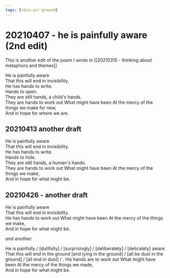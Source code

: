 ```yaml
---
tags: [skin-air-ground] 
---
```


# 20210407 - he is painfully aware (2nd edit)

This is another edit of the poem I wrote in [[20210315 - thinking about metaphors and themes]]

He is painfully aware  
That this will end in invisibility.  
He has hands to write.  
Hands to open.  
They are still hands, a child's hands.  
They are hands to work out
What might have been
At the mercy of the things we make for new,  
And in hope for where we are. 


## 20210413 another draft

He is painfully aware  
That this will end in invisibility.  
He has hands to write.  
Hands to hide.  
They are still hands, a human's hands.  
They are hands to work out
What might have been
At the mercy of the things we make,  
And in hope for what might be. 

## 20210426 - another draft

He is painfully aware  
That this will end in invisibility.  
He has hands to work out
What might have been
At the mercy of the things we make,  
And in hope for what might be. 

_and another:_ 

He is painfully / [dutifully] / [surprisingly] / [deliberately] / [delicately] aware  
That this will end in the ground [end lying in the ground] / [all be dust in the ground] / [all end in dust] / .
His hands are to work out
What might have been
At the mercy of the things we made,  
And in hope for what might be. 